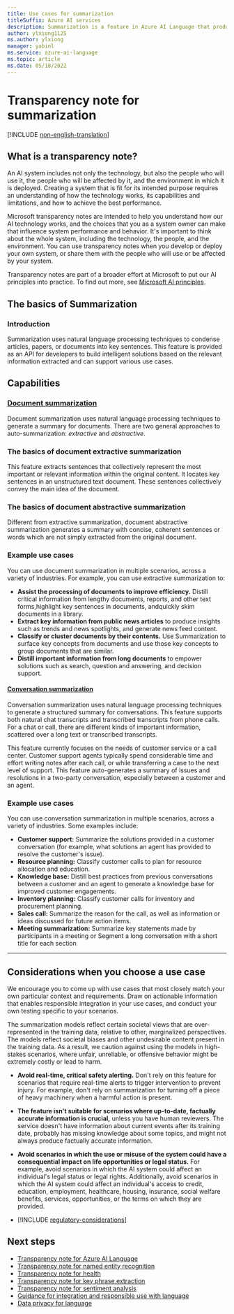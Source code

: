 ```yaml
---
title: Use cases for summarization
titleSuffix: Azure AI services
description: Summarization is a feature in Azure AI Language that produces a summary by extracting sentences from a document or text conversation. The feature condenses articles, papers, or documents to key sentences.
author: ylxiong1125
ms.author: ylxiong
manager: yabinl
ms.service: azure-ai-language
ms.topic: article
ms.date: 05/18/2022
---
```


# Transparency note for summarization

[!INCLUDE [non-english-translation](../includes/non-english-translation.md)]


## What is a transparency note?

An AI system includes not only the technology, but also the people who will use it, the people who will be affected by it, and the environment in which it is deployed. Creating a system that is fit for its intended purpose requires an understanding of how the technology works, its capabilities and limitations, and how to achieve the best performance.

Microsoft transparency notes are intended to help you understand how our AI technology works, and the choices that you as a system owner can make that influence system performance and behavior. It's important to think about the whole system, including the technology, the people, and the environment. You can use transparency notes when you develop or deploy your own system, or share them with the people who will use or be affected by your system.

Transparency notes are part of a broader effort at Microsoft to put our AI principles into practice. To find out more, see [Microsoft AI principles](https://www.microsoft.com/ai/responsible-ai).

## The basics of Summarization

### Introduction
Summarization uses natural language processing techniques to condense articles, papers, or documents into key sentences. This feature is provided as an API for developers to build intelligent solutions based on the relevant information extracted and can support various use cases.


## Capabilities

### [Document summarization](#tab/document)

Document summarization uses natural language processing techniques to generate a summary for documents. There are two general approaches to auto-summarization: *extractive* and *abstractive*.

### The basics of document extractive summarization

This feature extracts sentences that collectively represent the most important or relevant information within the original content. It locates key sentences in an unstructured text document. These sentences collectively convey the main idea of the document.


### The basics of document abstractive summarization

Different from extractive summarization, document abstractive summarization generates a summary with concise, coherent sentences or words which are not simply extracted from the original document.

### Example use cases

You can use document summarization in multiple scenarios, across a variety of industries. For example, you can use extractive summarization to: 
* **Assist the processing of documents to improve efficiency.** Distill critical information from lengthy documents, reports, and other text forms,highlight key sentences in documents, andquickly skim documents in a library.
* **Extract key information from public news articles** to produce insights such as trends and news spotlights, and generate news feed content.
* **Classify or cluster documents by their contents.** Use Summarization to surface key concepts from documents and use those key concepts to group documents that are similar.
* **Distill important information from long documents** to empower solutions such as search, question and answering, and decision support.


#### [Conversation summarization](#tab/conversation)

Conversation summarization uses natural language processing techniques to generate a structured summary for conversations. This feature supports both natural chat transcripts and transcribed transcripts from phone calls. For a chat or call, there are different kinds of important information, scattered over a long text or transcribed transcripts.

This feature currently focuses on the needs of customer service or a call center. Customer support agents typically spend considerable time and effort writing notes after each call, or while transferring a case to the next level of support. This feature auto-generates a summary of issues and resolutions in a two-party conversation, especially between a customer and an agent.

### Example use cases

You can use conversation summarization in multiple scenarios, across a variety of industries. Some examples include:
* **Customer support:** Summarize the solutions  provided in a customer conversation (for example, what solutions an agent has provided to resolve the customer's issue). 
* **Resource planning:** Classify customer calls to plan for resource allocation and education.
* **Knowledge base:** Distill best practices from previous conversations between a customer and an agent to generate a knowledge base for improved customer engagements.
* **Inventory planning:** Classify customer calls for inventory and procurement planning.
* **Sales call:** Summarize the reason for the call, as well as information or ideas discussed for future action items.
* **Meeting summarization:** Summarize key statements made by participants in a meeting or Segment a long conversation with a short title for each section


---

## Considerations when you choose a use case

We encourage you to come up with use cases that most closely match your own particular context and requirements. Draw on actionable information that enables responsible integration in your use cases, and conduct your own testing specific to your scenarios.

The summarization models reflect certain societal views that are over-represented in the training data, relative to other, marginalized perspectives. The models reflect societal biases and other undesirable content present in the training data. As a result, we caution against using the models in high-stakes scenarios, where unfair, unreliable, or offensive behavior might be extremely costly or lead to harm.

* **Avoid real-time, critical safety alerting.** Don't rely on this feature for scenarios that require real-time alerts to trigger intervention to prevent injury. For example, don't rely on summarization for turning off a piece of heavy machinery when a harmful action is present.

* **The feature isn't suitable for scenarios where up-to-date, factually accurate information is crucial,** unless you have human reviewers. The service doesn't have information about current events after its training date, probably has missing knowledge about some topics, and might not always produce factually accurate information.

* **Avoid scenarios in which the use or misuse of the system could have a consequential impact on life opportunities or legal status.** For example, avoid scenarios in which the AI system could affect an individual's legal status or legal rights. Additionally, avoid scenarios in which the AI system could affect an individual's access to credit, education, employment, healthcare, housing, insurance, social welfare benefits, services, opportunities, or the terms on which they are provided.

* [!INCLUDE [regulatory-considerations](../includes/regulatory-considerations.md)]


## Next steps

* [Transparency note for Azure AI Language](/azure/ai-foundry/responsible-ai/language-service/transparency-note?context=/azure/ai-services/language-service/context/context)
* [Transparency note for named entity recognition](/azure/ai-foundry/responsible-ai/language-service/transparency-note-named-entity-recognition?context=/azure/ai-services/language-service/context/context)
* [Transparency note for health](/azure/ai-foundry/responsible-ai/language-service/transparency-note-health?context=/azure/ai-services/language-service/context/contextt)
* [Transparency note for key phrase extraction](/azure/ai-foundry/responsible-ai/language-service/transparency-note-key-phrase-extraction?context=/azure/ai-services/language-service/context/context)
* [Transparency note for sentiment analysis](/azure/ai-foundry/responsible-ai/language-service/transparency-note-sentiment-analysis?context=/azure/ai-services/language-service/context/context)
* [Guidance for integration and responsible use with language](/azure/ai-foundry/responsible-ai/language-service/guidance-integration-responsible-use?context=/azure/ai-services/language-service/context/context)
* [Data privacy for language](/azure/ai-foundry/responsible-ai/language-service/data-privacy?context=/azure/ai-services/language-service/context/context)

